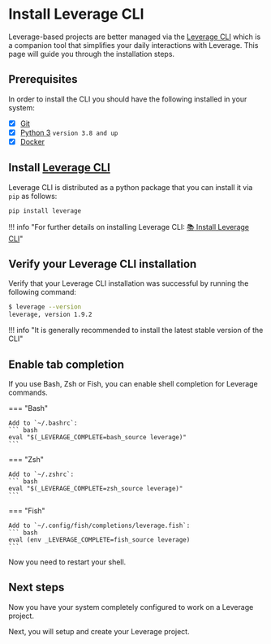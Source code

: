 # Install Leverage CLI
Leverage-based projects are better managed via the [Leverage CLI](../../how-it-works/leverage-cli/) which is a companion tool that simplifies your daily interactions with Leverage. This page will guide you through the installation steps.

## Prerequisites
In order to install the CLI you should have the following installed in your system:

- [X] [Git](https://git-scm.com/)
- [X] [Python 3](https://www.python.org/) `version 3.8 and up`
- [X] [Docker](https://docs.docker.com/engine/install/)

## Install [Leverage CLI](../../how-it-works/leverage-cli/)
Leverage CLI is distributed as a python package that you can install it via `pip` as follows:
``` bash
pip install leverage
```

!!! info "For further details on installing Leverage CLI: [:books: Install Leverage CLI](../../user-guide/base-workflow/leverage-cli/install-leverage-cli/)"

## Verify your Leverage CLI installation
Verify that your Leverage CLI installation was successful by running the following command:
``` bash
$ leverage --version
leverage, version 1.9.2
```

!!! info "It is generally recommended to install the latest stable version of the CLI"

## Enable tab completion
If you use Bash, Zsh or Fish, you can enable shell completion for Leverage commands.

=== "Bash"

    Add to `~/.bashrc`:
    ``` bash
    eval "$(_LEVERAGE_COMPLETE=bash_source leverage)"
    ```

=== "Zsh"

    Add to `~/.zshrc`:
    ``` bash
    eval "$(_LEVERAGE_COMPLETE=zsh_source leverage)"
    ```

=== "Fish"

    Add to `~/.config/fish/completions/leverage.fish`:
    ``` bash
    eval (env _LEVERAGE_COMPLETE=fish_source leverage)
    ```

Now you need to restart your shell.

## Next steps
Now you have your system completely configured to work on a Leverage project.

Next, you will setup and create your Leverage project.
